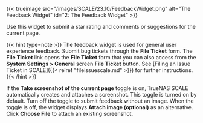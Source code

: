---
---

{{< trueimage src="/images/SCALE/23.10/FeedbackWidget.png" alt="The Feedback Widget" id="2: The Feedback Widget" >}}

Use this widget to submit a star rating and comments or suggestions for the current page.

{{< hint type=note >}}
The feedback widget is used for general user experience feedback. Submit bug tickets through the **File Ticket** form. The **File Ticket** link opens the **File Ticket** form that you can also access from the **System Settings > General** screen **File Ticket** button. See [Filing an Issue Ticket in SCALE]({{< relref "fileissuescale.md" >}}) for further instructions.
{{< /hint >}}

If the **Take screenshot of the current page** toggle is on, TrueNAS SCALE automatically creates and attaches a screenshot.
This toggle is turned on by default.
Turn off the toggle to submit feedback without an image.
When the toggle is off, the widget displays **Attach image (optional)** as an alternative.
Click **Choose File** to attach an existing screenshot.
